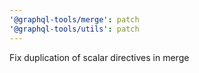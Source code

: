 ```yaml
---
'@graphql-tools/merge': patch
'@graphql-tools/utils': patch
---
```


Fix duplication of scalar directives in merge
